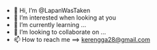 - 👋 Hi, I’m @LapanWasTaken
- 👀 I’m interested when looking at you 
- 🌱 I’m currently learning ...
- 💞️ I’m looking to collaborate on ...
- 📫 How to reach me ==> kerengga28@gmail.com 

<!---
LapanWasTaken/LapanWasTaken is a ✨ special ✨ repository because its `README.md` (this file) appears on your GitHub profile.
You can click the Preview link to take a look at your changes.
--->
